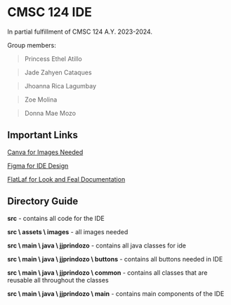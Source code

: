 # **CMSC 124 IDE**

In partial fulfillment of CMSC 124 A.Y. 2023-2024.

Group members:

> Princess Ethel Atillo

> Jade Zahyen Cataques

> Jhoanna Rica Lagumbay

> Zoe Molina

> Donna Mae Mozo

## Important Links

[Canva for Images Needed](https://www.canva.com/design/DAFvaX6CoH8/EUn4byC6XGrWyc5wMzJERg/edit?utm_content=DAFvaX6CoH8&utm_campaign=designshare&utm_medium=link2&utm_source=sharebutton)

[Figma for IDE Design](https://www.figma.com/file/ibBGeQiizNjCklskpr56s9/Adunami-IDE?type=design&node-id=0:1&mode=design&t=HuysQX8UZngm80ns-1)

[FlatLaf for Look and Feal Documentation](https://www.formdev.com/flatlaf/)

## Directory Guide

**src** - contains all code for the IDE

**src \ assets \ images** - all images needed

**src \ main \ java \ jjprindozo** - contains all java classes for ide

**src \ main \ java \ jjprindozo \ buttons** - contains all buttons needed in IDE

**src \ main \ java \ jjprindozo \ common** - contains all classes that are reusable all throughout the classes

**src \ main \ java \ jjprindozo \ main** - contains main components of the IDE
